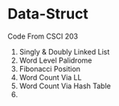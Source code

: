 # Data-Struct
Code From CSCI 203

<ol> 
  <li> Singly & Doubly Linked List </li>
  <li> Word Level Palidrome</li>
  <li> Fibonacci Position</li>
  <li> Word Count Via LL </li>
  <li> Word Count Via Hash Table</li>
  <li> </li>
</ol>
